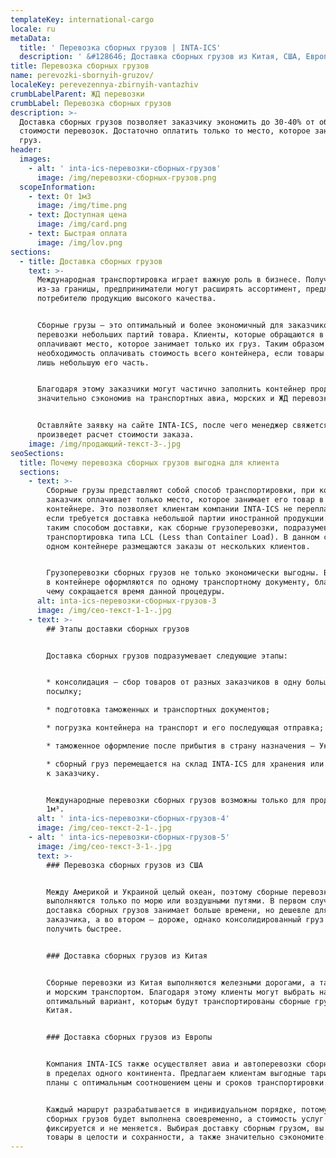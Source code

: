 ```yaml
---
templateKey: international-cargo
locale: ru
metaData:
  title: ' Перевозка сборных грузов | INTA-ICS'
  description: ' &#128646; Доставка сборных грузов из Китая, США, Европы в Украину &#128073; Широкий спектр услуг по консолидации и хранению грузов &#9989; Свои склады по всему миру &#9989; Полный комплекс сопроводительных услуг, таможенное оформление &#9989; Поддержка 24/7  &#9742; 068 5555 999'
title: Перевозка сборных грузов
name: perevozki-sbornyih-gruzov/
localeKey: perevezennya-zbirnyih-vantazhiv
crumbLabelParent: ЖД перевозки
crumbLabel: Перевозка сборных грузов
description: >-
  Доставка сборных грузов позволяет заказчику экономить до 30-40% от общей
  стоимости перевозок. Достаточно оплатить только то место, которое занимает ваш
  груз.
header:
  images:
    - alt: ' inta-ics-перевозки-сборных-грузов'
      image: /img/перевозки-сборных-грузов.png
  scopeInformation:
    - text: От 1м3
      image: /img/time.png
    - text: Доступная цена
      image: /img/card.png
    - text: Быстрая оплата
      image: /img/lov.png
sections:
  - title: Доставка сборных грузов
    text: >-
      Международная транспортировка играет важную роль в бизнесе. Получая товары
      из-за границы, предприниматели могут расширять ассортимент, предлагать
      потребителю продукцию высокого качества.


      Сборные грузы — это оптимальный и более экономичный для заказчиков вариант
      перевозки небольших партий товара. Клиенты, которые обращаются в INTA-ICS,
      оплачивают место, которое занимает только их груз. Таким образом пропадает
      необходимость оплачивать стоимость всего контейнера, если товары занимают
      лишь небольшую его часть.


      Благодаря этому заказчики могут частично заполнить контейнер продукцией,
      значительно сэкономив на транспортных авиа, морских и ЖД перевозках.


      Оставляйте заявку на сайте INTA-ICS, после чего менеджер свяжется с вами и
      произведет расчет стоимости заказа.
    image: /img/продающий-текст-3-.jpg
seoSections:
  title: Почему перевозка сборных грузов выгодна для клиента
  sections:
    - text: >-
        Сборные грузы представляют собой способ транспортировки, при котором
        заказчик оплачивает только место, которое занимает его товар в
        контейнере. Это позволяет клиентам компании INTA-ICS не переплачивать,
        если требуется доставка небольшой партии иностранной продукции. Под
        таким способом доставки, как сборные грузоперевозки, подразумевается
        транспортировка типа LCL (Less than Container Load). В данном случае в
        одном контейнере размещаются заказы от нескольких клиентов.


        Грузоперевозки сборных грузов не только экономически выгодны. Все заказы
        в контейнере оформляются по одному транспортному документу, благодаря
        чему сокращается время данной процедуры.
      alt: inta-ics-перевозки-сборных-грузов-3
      image: /img/сео-текст-1-1-.jpg
    - text: >-
        ## Этапы доставки сборных грузов


        Доставка сборных грузов подразумевает следующие этапы:


        * консолидация — сбор товаров от разных заказчиков в одну большую
        посылку;

        * подготовка таможенных и транспортных документов;

        * погрузка контейнера на транспорт и его последующая отправка;

        * таможенное оформление после прибытия в страну назначения — Украину;

        * сборный груз перемещается на склад INTA-ICS для хранения или напрямую
        к заказчику.


        Международные перевозки сборных грузов возможны только для продукции от
        1м³.
      alt: ' inta-ics-перевозки-сборных-грузов-4'
      image: /img/сео-текст-2-1-.jpg
    - alt: ' inta-ics-перевозки-сборных-грузов-5'
      image: /img/сео-текст-3-1-.jpg
      text: >-
        ### Перевозка сборных грузов из США


        Между Америкой и Украиной целый океан, поэтому сборные перевозки из США
        выполняются только по морю или воздушными путями. В первом случае
        доставка сборных грузов занимает больше времени, но дешевле для
        заказчика, а во втором — дороже, однако консолидированный груз можно
        получить быстрее.


        ### Доставка сборных грузов из Китая


        Сборные перевозки из Китая выполняются железными дорогами, а также авиа
        и морским транспортом. Благодаря этому клиенты могут выбрать наиболее
        оптимальный вариант, которым будут транспортированы сборные грузы из
        Китая.


        ### Доставка сборных грузов из Европы


        Компания INTA-ICS также осуществляет авиа и автоперевозки сборных грузов
        в пределах одного континента. Предлагаем клиентам выгодные тарифные
        планы с оптимальным соотношением цены и сроков транспортировки.


        Каждый маршрут разрабатывается в индивидуальном порядке, потому доставка
        сборных грузов будет выполнена своевременно, а стоимость услуг
        фиксируется и не меняется. Выбирая доставку сборным грузом, вы получите
        товары в целости и сохранности, а также значительно сэкономите.
---
```

